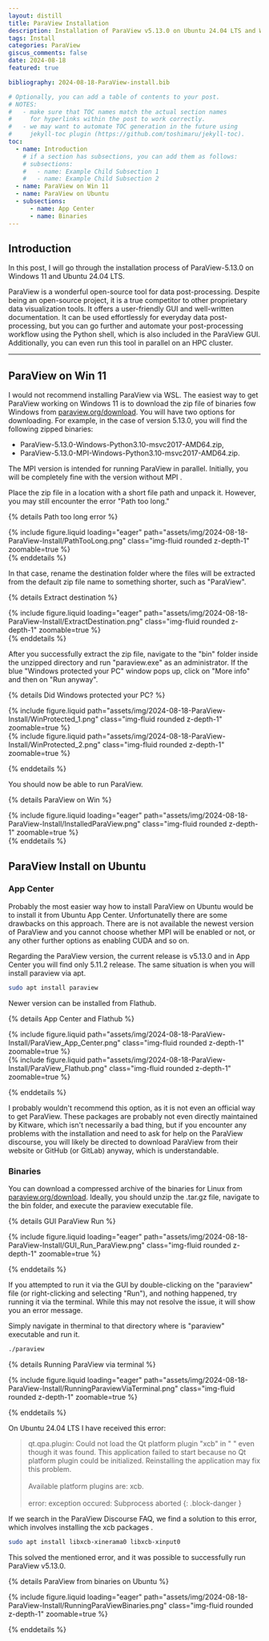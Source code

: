 ```yaml
---
layout: distill
title: ParaView Installation
description: Installation of ParaView v5.13.0 on Ubuntu 24.04 LTS and Windows 11.
tags: Install
categories: ParaView
giscus_comments: false
date: 2024-08-18
featured: true

bibliography: 2024-08-18-ParaView-install.bib

# Optionally, you can add a table of contents to your post.
# NOTES:
#   - make sure that TOC names match the actual section names
#     for hyperlinks within the post to work correctly.
#   - we may want to automate TOC generation in the future using
#     jekyll-toc plugin (https://github.com/toshimaru/jekyll-toc).
toc:
  - name: Introduction
    # if a section has subsections, you can add them as follows:
    # subsections:
    #   - name: Example Child Subsection 1
    #   - name: Example Child Subsection 2
  - name: ParaView on Win 11
  - name: ParaView on Ubuntu
  - subsections:
      - name: App Center
      - name: Binaries
---
```


## Introduction

In this post, I will go through the installation process of ParaView-5.13.0 on Windows 11 and Ubuntu 24.04 LTS.

ParaView is a wonderful open-source tool for data post-processing. Despite being an open-source project, it is a true competitor to other proprietary data visualization tools. It offers a user-friendly GUI and well-written documentation. It can be used effortlessly for everyday data post-processing, but you can go further and automate your post-processing workflow using the Python shell, which is also included in the ParaView GUI. Additionally, you can even run this tool in parallel on an HPC cluster.

---

## ParaView on Win 11

I would not recommend installing ParaView via WSL. The easiest way to get ParaView working on Windows 11 is to download the zip file of binaries fow Windows from [paraview.org/download](https://www.paraview.org/download/). You will have two options for downloading. For example, in the case of version 5.13.0, you will find the following zipped binaries:

- ParaView-5.13.0-Windows-Python3.10-msvc2017-AMD64.zip,
- ParaView-5.13.0-MPI-Windows-Python3.10-msvc2017-AMD64.zip.

The MPI version is intended for running ParaView in parallel. Initially, you will be completely fine with the version without MPI <d-cite key="ParaView_MPI"></d-cite>.

Place the zip file in a location with a short file path and unpack it. However, you may still encounter the error "Path too long."

{% details Path too long error %}

<div class="row mt-3">
    <div class="col-sm mt-3 mt-md-0">
        {% include figure.liquid loading="eager" path="assets/img/2024-08-18-ParaView-Install/PathTooLong.png" class="img-fluid rounded z-depth-1" zoomable=true %}
    </div>
</div>
{% enddetails %}

In that case, rename the destination folder where the files will be extracted from the default zip file name to something shorter, such as "ParaView".

{% details Extract destination %}

<div class="row mt-3">
    <div class="col-sm mt-3 mt-md-0">
        {% include figure.liquid loading="eager" path="assets/img/2024-08-18-ParaView-Install/ExtractDestination.png" class="img-fluid rounded z-depth-1" zoomable=true %}
    </div>
</div>
{% enddetails %}

After you successfully extract the zip file, navigate to the "bin" folder inside the unzipped directory and run "paraview.exe" as an administrator. If the blue "Windows protected your PC" window pops up, click on "More info" and then on "Run anyway".

{% details Did Windows protected your PC? %}

<div class="row mt-3">
    <div class="col-sm mt-3 mt-md-0">
        {% include figure.liquid path="assets/img/2024-08-18-ParaView-Install/WinProtected_1.png" class="img-fluid rounded z-depth-1" zoomable=true %}
    </div>
    <div class="col-sm mt-3 mt-md-0">
        {% include figure.liquid path="assets/img/2024-08-18-ParaView-Install/WinProtected_2.png" class="img-fluid rounded z-depth-1" zoomable=true %}
    </div>
</div>

{% enddetails %}

You should now be able to run ParaView.

{% details ParaView on Win %}

<div class="row mt-3">
    <div class="col-sm mt-3 mt-md-0">
        {% include figure.liquid loading="eager" path="assets/img/2024-08-18-ParaView-Install/InstalledParaView.png" class="img-fluid rounded z-depth-1" zoomable=true %}
    </div>
</div>
{% enddetails %}

## ParaView Install on Ubuntu

### App Center

Probably the most easier way how to install ParaView on Ubuntu would be to install it from Ubuntu App Center. Unfortunatelly there are some drawbacks on this approach. There are is not available the newest version of ParaView and you cannot choose whether MPI will be enabled or not, or any other further options as enabling CUDA and so on.

Regarding the ParaView version, the current release is v5.13.0 and in App Center you will find only 5.11.2 release. The same situation is when you will install paraview via apt.

```bash
sudo apt install paraview
```

Newer version can be installed from Flathub.

{% details App Center and Flathub %}

<div class="row mt-3">
    <div class="col-sm mt-3 mt-md-0">
        {% include figure.liquid path="assets/img/2024-08-18-ParaView-Install/ParaView_App_Center.png" class="img-fluid rounded z-depth-1" zoomable=true %}
    </div>
    <div class="col-sm mt-3 mt-md-0">
        {% include figure.liquid path="assets/img/2024-08-18-ParaView-Install/ParaView_Flathub.png" class="img-fluid rounded z-depth-1" zoomable=true %}
    </div>
</div>

{% enddetails %}

I probably wouldn't recommend this option, as it is not even an official way to get ParaView. These packages are probably not even directly maintained by Kitware, which isn't necessarily a bad thing, but if you encounter any problems with the installation and need to ask for help on the ParaView discourse, you will likely be directed to download ParaView from their website or GitHub (or GitLab) anyway, which is understandable.

### Binaries

You can download a compressed archive of the binaries for Linux from [paraview.org/download](https://www.paraview.org/download/). Ideally, you should unzip the .tar.gz file, navigate to the bin folder, and execute the paraview executable file.

{% details GUI ParaView Run %}

<div class="row mt-3">
    <div class="col-sm mt-3 mt-md-0">
        {% include figure.liquid loading="eager" path="assets/img/2024-08-18-ParaView-Install/GUI_Run_ParaView.png" class="img-fluid rounded z-depth-1" zoomable=true %}
    </div>
</div>

{% enddetails %}

If you attempted to run it via the GUI by double-clicking on the "paraview" file (or right-clicking and selecting "Run"), and nothing happened, try running it via the terminal. While this may not resolve the issue, it will show you an error message.

Simply navigate in therminal to that directory where is "paraview" executable and run it.

```bash
./paraview
```

{% details Running ParaView via terminal %}

<div class="row mt-3">
    <div class="col-sm mt-3 mt-md-0">
        {% include figure.liquid loading="eager" path="assets/img/2024-08-18-ParaView-Install/RunningParaviewViaTerminal.png" class="img-fluid rounded z-depth-1" zoomable=true %}
    </div>
</div>

{% enddetails %}

On Ubuntu 24.04 LTS I have received this error:

> qt.qpa.plugin: Could not load the Qt platform plugin "xcb" in " " even though it was found.
> This application failed to start because no Qt platform plugin could be initialized.
> Reinstalling the application may fix this problem.
> \
> \
> Available platform plugins are: xcb.
> \
> \
> error: exception occured: Subprocess aborted
> {: .block-danger }

If we search in the ParaView Discourse FAQ, we find a solution to this error, which involves installing the xcb packages <d-cite key="ParaView_xcb_packages"></d-cite>.

```bash
sudo apt install libxcb-xinerama0 libxcb-xinput0
```

This solved the mentioned error, and it was possible to successfully run ParaView v5.13.0.

{% details ParaView from binaries on Ubuntu %}

<div class="row mt-3">
    <div class="col-sm mt-3 mt-md-0">
        {% include figure.liquid loading="eager" path="assets/img/2024-08-18-ParaView-Install/RunningParaViewBinaries.png" class="img-fluid rounded z-depth-1" zoomable=true %}
    </div>
</div>

{% enddetails %}
